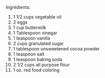 Ingredients:

1.  1 1/2 cups vegetable oil
2.  2 eggs
3.  1 cup buttermilk
4.  1 Tablespoon vinegar
5.  1 teaspoon vanilla
6.  2 cups granulated sugar
7.  1 tablespoon unsweetened cocoa powder
8.  1 teaspoon salt
9.  1 teaspoon baking soda
10. 2 1/2 cups all purpose flour
11. 1 oz. red food coloring